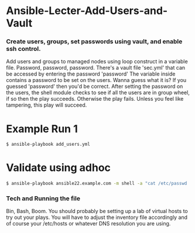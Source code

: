 # Ansible-Lecter-Add-Users-and-Vault

### Create users, groups, set passwords using vault, and enable ssh control.

Add users and groups to managed nodes using loop construct in a variable file. Password, password, password. There's a vault file 'sec.yml' that can be accessed by entering the password 'password' The variable inside contains a password to be set on the users. Wanna guess what it is? If you guessed 'password' then you'd be correct. After setting the password on the users, the shell module checks to see if all the users are in group wheel, if so then the play succeeds. Otherwise the play fails. Unless you feel like tampering, this play will succeed. 


# Example Run 1
```sh
$ ansible-playbook add_users.yml 
```

# Validate using adhoc

```sh
$ ansible-playbook ansible22.example.com -m shell -a "cat /etc/passwd | grep wheel"
```

### Tech and Running the file

Bin, Bash, Boom. You should probably be setting up a lab of virtual hosts to try out your plays. You will have to adjust the inventory file accordingly and of course your /etc/hosts or whatever DNS resolution you are using. 